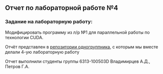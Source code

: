 ## Отчет по лабораторной работе №4

### Задание на лабораторную работу:
Модифицировать программу из л/р №1 для параллельной работы по технологии CUDA.

Отчёт представлен в [репозитории одногруппника](https://github.com/gregory-237/parallel_programming/blob/lab4/report.md), с которым мы вместе делали 4-ую лабораторную работу

Отчет выполнили студенты группы 6313-100503D Владимирцев А.Д., Петров Г.А.